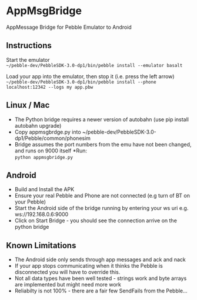 # AppMsgBridge
AppMessage Bridge for Pebble Emulator to Android

Instructions
------------

Start the emulator  
`~/pebble-dev/PebbleSDK-3.0-dp1/bin/pebble install --emulator basalt`

Load your app into the emulator, then stop it (i.e. press the left
arrow)  
`~/pebble-dev/PebbleSDK-3.0-dp1/bin/pebble install --phone localhost:12342 --logs my app.pbw`

Linux / Mac
-
* The Python bridge requires a newer version of autobahn (use pip install autobahn upgrade)
* Copy appmsgbrdge.py into ~/pebble-dev/PebbleSDK-3.0-dp1/Pebble/common/phonesim
* Bridge assumes the port numbers from the emu have not been changed, and runs on 9000 itself
*Run:  
`python appmsgbridge.py`

Android
-
* Build and Install the APK
* Ensure your real Pebble and Phone are not connected (e.g turn of BT
on your Pebble)
* Start the Android side of the bridge running by entering your ws uri e.g. ws://192.168.0.6:9000
* Click on Start Bridge - you should see the connection arrive on the python bridge

Known Limitations
-
* The Android side only sends through app messages and ack and nack
* If your app stops communicating when it thinks the Pebble is disconnected you will have to override this.
* Not all data types have been well tested - strings work and byte arrays are implemented but might need more work
* Reliabilty is not 100% - there are a fair few SendFails from the Pebble...



